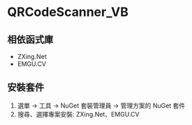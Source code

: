 # QRCodeScanner_VB

## 相依函式庫

- ZXing.Net
- EMGU.CV


## 安裝套件

1. 選單 -> 工具 -> NuGet 套裝管理員 -> 管理方案的 NuGet 套件
2. 搜尋、選擇專案安裝: ZXing.Net、EMGU.CV

